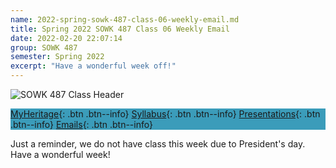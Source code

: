 ```yaml
---
name: 2022-spring-sowk-487-class-06-weekly-email.md
title: Spring 2022 SOWK 487 Class 06 Weekly Email
date: 2022-02-20 22:07:14
group: SOWK 487
semester: Spring 2022
excerpt: "Have a wonderful week off!"
---
```


![SOWK 487 Class Header](https://jacobrcampbell.com/assets/media/2020-class-header-sowk-theories-of-practice-ii.png)

<div style="background-color: #3b9cba; width: 100%;" markdown="1">

[MyHeritage](https://myheritage.heritage.edu/ICS/Academics/SOWK/SOWK_487W/2122_SP-SOWK_487W-2/){: .btn .btn--info}
[Syllabus](https://jacobrcampbell.com/assets/media/2022-spring-sowk-487-syllabus.pdf){: .btn .btn--info}
[Presentations](https://presentations.jacobrcampbell.com){: .btn .btn--info}
[Emails](https://jacobrcampbell.com/communications/){: .btn .btn--info}

</div>

Just a reminder, we do not have class this week due to President's day. Have a wonderful week!